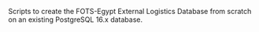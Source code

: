 
Scripts to create the FOTS-Egypt External Logistics Database from scratch on an existing PostgreSQL 16.x database.

